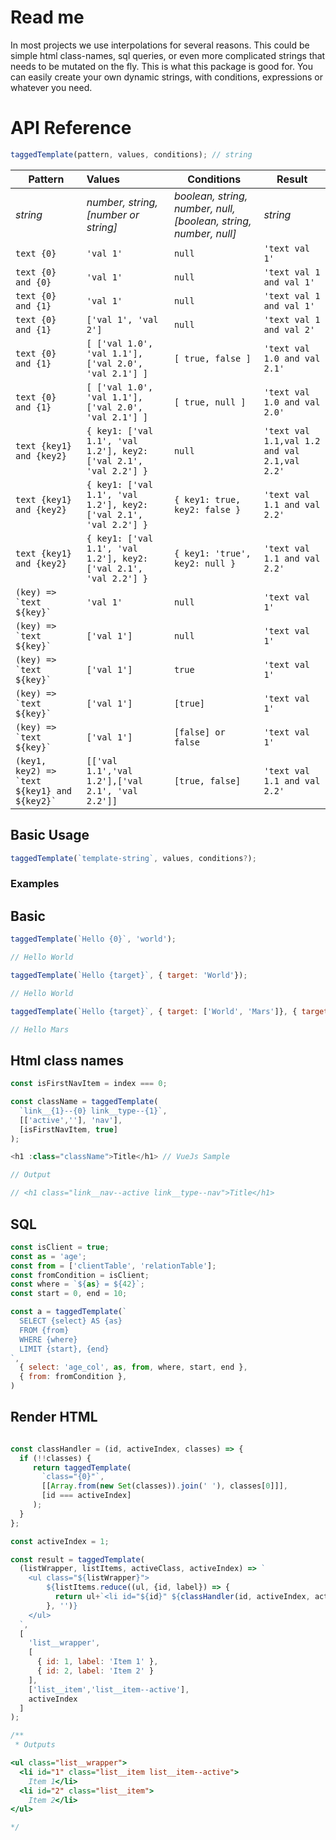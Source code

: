 # Read me

In most projects we use interpolations for several reasons. This could be simple html class-names, sql queries, or even more complicated strings that needs to be mutated on the fly. This is what this package is good for. You can easily create your own dynamic strings, with conditions, expressions or whatever you need.


# API Reference

```js
taggedTemplate(pattern, values, conditions); // string
```

| Pattern     | Values    | Conditions | Result |
| -------------  |:---------- |----------- | -----|
|  *string*  |  *number, string, [number or string]*  | *boolean, string, number, null, [boolean, string, number, null]* |  *string*  |
| `text {0}` | `'val 1'` | `null` | `'text val 1'` |
| `text {0} and {0}` | `'val 1'` | `null` | `'text val 1 and val 1'` |
| `text {0} and {1}` | `'val 1'` | `null` | `'text val 1 and val 1'` |
| `text {0} and {1}` | `['val 1', 'val 2']` | `null` | `'text val 1 and val 2'` |
| `text {0} and {1}` | `[ ['val 1.0', 'val 1.1'], ['val 2.0', 'val 2.1'] ]` | `[ true, false ]` | `'text val 1.0 and val 2.1'` |
| `text {0} and {1}` | `[ ['val 1.0', 'val 1.1'], ['val 2.0', 'val 2.1'] ]` | `[ true, null ]` | `'text val 1.0 and val 2.0'` |
| `text {key1} and {key2}` | `{ key1: ['val 1.1', 'val 1.2'], key2: ['val 2.1', 'val 2.2'] }` | `null` | `'text val 1.1,val 1.2 and val 2.1,val 2.2'` |
| `text {key1} and {key2}` | `{ key1: ['val 1.1', 'val 1.2'], key2: ['val 2.1', 'val 2.2'] }` | `{ key1: true, key2: false }` | `'text val 1.1 and val 2.2'` |
| `text {key1} and {key2}` | `{ key1: ['val 1.1', 'val 1.2'], key2: ['val 2.1', 'val 2.2'] }` | `{ key1: 'true', key2: null }` | `'text val 1.1 and val 2.2'` |
| ``` (key) => `text ${key}` ``` | `'val 1'` | `null` | `'text val 1'` |
| ``` (key) => `text ${key}` ``` | `['val 1']` | `null` | `'text val 1'` |
| ``` (key) => `text ${key}` ``` | `['val 1']` | `true` | `'text val 1'` |
| ``` (key) => `text ${key}` ``` | `['val 1']` | `[true]` | `'text val 1'` |
| ``` (key) => `text ${key}` ``` | `['val 1']` | `[false] or false` | `'text val 1'` |
| ``` (key1, key2) => `text ${key1} and ${key2}` ``` | `[['val 1.1','val 1.2'],['val 2.1', 'val 2.2']]` | `[true, false]` | `'text val 1.1 and val 2.2'` |


## Basic Usage

```js
taggedTemplate(`template-string`, values, conditions?);
```

### Examples


## Basic
```js
taggedTemplate(`Hello {0}`, 'world');

// Hello World

taggedTemplate(`Hello {target}`, { target: 'World'});

// Hello World

taggedTemplate(`Hello {target}`, { target: ['World', 'Mars']}, { target: false });

// Hello Mars

```

## Html class names
```js
const isFirstNavItem = index === 0;

const className = taggedTemplate(
  `link__{1}--{0} link__type--{1}`,
  [['active',''], 'nav'],
  [isFirstNavItem, true]
);

<h1 :class="className">Title</h1> // VueJs Sample

// Output

// <h1 class="link__nav--active link__type--nav">Title</h1>

```

## SQL
```js
const isClient = true;
const as = 'age';
const from = ['clientTable', 'relationTable'];
const fromCondition = isClient;
const where = `${as} = ${42}`;
const start = 0, end = 10;

const a = taggedTemplate(`
  SELECT {select} AS {as}
  FROM {from}
  WHERE {where}
  LIMIT {start}, {end}
`,
  { select: 'age_col', as, from, where, start, end },
  { from: fromCondition },
)

```


## Render HTML

```js

const classHandler = (id, activeIndex, classes) => {
  if (!!classes) {
     return taggedTemplate(
       `class="{0}"`, 
       [[Array.from(new Set(classes)).join(' '), classes[0]]],
       [id === activeIndex]
     );
  }
};

const activeIndex = 1;

const result = taggedTemplate(
  (listWrapper, listItems, activeClass, activeIndex) => `
    <ul class="${listWrapper}">
        ${listItems.reduce((ul, {id, label}) => {
          return ul+`<li id="${id}" ${classHandler(id, activeIndex, activeClass)}>${label}</li>`;
        }, '')}
    </ul>
  `,
  [
    'list__wrapper',
    [
      { id: 1, label: 'Item 1' },
      { id: 2, label: 'Item 2' }
    ],
    ['list__item','list__item--active'],
    activeIndex
  ]
);

/** 
 * Outputs

<ul class="list__wrapper">
  <li id="1" class="list__item list__item--active">
    Item 1</li>
  <li id="2" class="list__item">
    Item 2</li>
</ul>

*/
```
